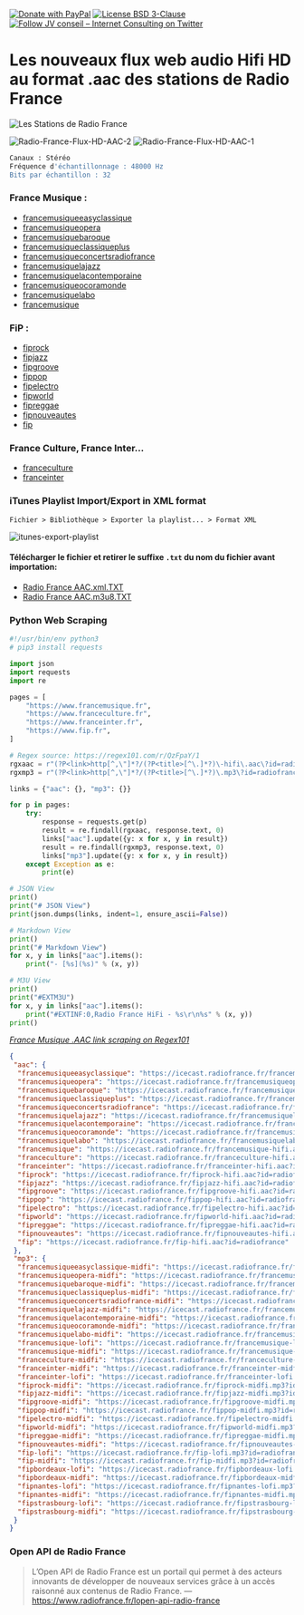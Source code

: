 [![Donate with PayPal](https://img.shields.io/badge/Donate-PayPal-green.svg)](https://www.paypal.com/cgi-bin/webscr?cmd=_s-xclick&hosted_button_id=P3DGL6EANDY96&source=url)
[![License BSD 3-Clause](https://img.shields.io/badge/License-BSD%203--Clause-blue.svg)](LICENSE)
[![Follow JV conseil – Internet Consulting on Twitter](https://img.shields.io/twitter/follow/JVconseil.svg?style=social&logo=twitter)](https://twitter.com/JVconseil)

# Les nouveaux flux web audio Hifi HD au format .aac des stations de Radio France

![Les Stations de Radio France](https://cdn.radiofrance.fr/s3/cruiser-production/2016/12/0b21680a-3c67-4f2d-9e20-be16e67c3e91/600x337_7radios-1.jpg "Les Stations de Radio France")

![Radio-France-Flux-HD-AAC-2](https://user-images.githubusercontent.com/8126807/67148713-d72a2d00-f2a2-11e9-8050-83de5ed8c15f.png)
![Radio-France-Flux-HD-AAC-1](https://user-images.githubusercontent.com/8126807/67148712-d72a2d00-f2a2-11e9-8e51-0155fc8b9b18.png)

```bash
Canaux : Stéréo
Fréquence d'échantillonnage : 48000 Hz
Bits par échantillon : 32
```

### France Musique :

- [francemusiqueeasyclassique](https://icecast.radiofrance.fr/francemusiqueeasyclassique-hifi.aac?id=radiofrance)
- [francemusiqueopera](https://icecast.radiofrance.fr/francemusiqueopera-hifi.aac?id=radiofrance)
- [francemusiquebaroque](https://icecast.radiofrance.fr/francemusiquebaroque-hifi.aac?id=radiofrance)
- [francemusiqueclassiqueplus](https://icecast.radiofrance.fr/francemusiqueclassiqueplus-hifi.aac?id=radiofrance)
- [francemusiqueconcertsradiofrance](https://icecast.radiofrance.fr/francemusiqueconcertsradiofrance-hifi.aac?id=radiofrance)
- [francemusiquelajazz](https://icecast.radiofrance.fr/francemusiquelajazz-hifi.aac?id=radiofrance)
- [francemusiquelacontemporaine](https://icecast.radiofrance.fr/francemusiquelacontemporaine-hifi.aac?id=radiofrance)
- [francemusiqueocoramonde](https://icecast.radiofrance.fr/francemusiqueocoramonde-hifi.aac?id=radiofrance)
- [francemusiquelabo](https://icecast.radiofrance.fr/francemusiquelabo-hifi.aac?id=radiofrance)
- [francemusique](https://icecast.radiofrance.fr/francemusique-hifi.aac?id=radiofrance)

### FiP :

- [fiprock](https://icecast.radiofrance.fr/fiprock-hifi.aac?id=radiofrance)
- [fipjazz](https://icecast.radiofrance.fr/fipjazz-hifi.aac?id=radiofrance)
- [fipgroove](https://icecast.radiofrance.fr/fipgroove-hifi.aac?id=radiofrance)
- [fippop](https://icecast.radiofrance.fr/fippop-hifi.aac?id=radiofrance)
- [fipelectro](https://icecast.radiofrance.fr/fipelectro-hifi.aac?id=radiofrance)
- [fipworld](https://icecast.radiofrance.fr/fipworld-hifi.aac?id=radiofrance)
- [fipreggae](https://icecast.radiofrance.fr/fipreggae-hifi.aac?id=radiofrance)
- [fipnouveautes](https://icecast.radiofrance.fr/fipnouveautes-hifi.aac?id=radiofrance)
- [fip](https://icecast.radiofrance.fr/fip-hifi.aac?id=radiofrance)

### France Culture, France Inter...

- [franceculture](https://icecast.radiofrance.fr/franceculture-hifi.aac?id=radiofrance)
- [franceinter](https://icecast.radiofrance.fr/franceinter-hifi.aac?id=radiofrance)

### iTunes Playlist Import/Export in XML format

`Fichier > Bibliothèque > Exporter la playlist... > Format XML`

![itunes-export-playlist](https://user-images.githubusercontent.com/8126807/67147939-06886c00-f29a-11e9-85a9-1b902c30ef73.jpg)

#### Télécharger le fichier et retirer le suffixe `.txt` du nom du fichier avant importation:

- [Radio France AAC.xml.TXT](https://github.com/JV-conseil-Internet-Consulting/Radio-France-Flux-HD-AAC/files/3746923/Radio.France.AAC.xml.TXT)
- [Radio France AAC.m3u8.TXT](https://github.com/JV-conseil-Internet-Consulting/Radio-France-Flux-HD-AAC/files/3746929/Radio.France.AAC.m3u8.TXT)

### Python Web Scraping

```py
#!/usr/bin/env python3
# pip3 install requests

import json
import requests
import re

pages = [
    "https://www.francemusique.fr",
    "https://www.franceculture.fr",
    "https://www.franceinter.fr",
    "https://www.fip.fr",
]

# Regex source: https://regex101.com/r/QzFpaY/1
rgxaac = r"(?P<link>http[^,\"]*?/(?P<title>[^\.]*?)\-hifi\.aac\?id=radiofrance)"
rgxmp3 = r"(?P<link>http[^,\"]*?/(?P<title>[^\.]*?)\.mp3\?id=radiofrance)"

links = {"aac": {}, "mp3": {}}

for p in pages:
    try:
        response = requests.get(p)
        result = re.findall(rgxaac, response.text, 0)
        links["aac"].update({y: x for x, y in result})
        result = re.findall(rgxmp3, response.text, 0)
        links["mp3"].update({y: x for x, y in result})
    except Exception as e:
        print(e)

# JSON View
print()
print("# JSON View")
print(json.dumps(links, indent=1, ensure_ascii=False))

# Markdown View
print()
print("# Markdown View")
for x, y in links["aac"].items():
    print("- [%s](%s)" % (x, y))

# M3U View
print()
print("#EXTM3U")
for x, y in links["aac"].items():
    print("#EXTINF:0,Radio France HiFi - %s\r\n%s" % (x, y))
print()
```

*[France Musique .AAC link scraping on Regex101](https://regex101.com/r/QzFpaY/1)*

```json
{
 "aac": {
  "francemusiqueeasyclassique": "https://icecast.radiofrance.fr/francemusiqueeasyclassique-hifi.aac?id=radiofrance",
  "francemusiqueopera": "https://icecast.radiofrance.fr/francemusiqueopera-hifi.aac?id=radiofrance",
  "francemusiquebaroque": "https://icecast.radiofrance.fr/francemusiquebaroque-hifi.aac?id=radiofrance",
  "francemusiqueclassiqueplus": "https://icecast.radiofrance.fr/francemusiqueclassiqueplus-hifi.aac?id=radiofrance",
  "francemusiqueconcertsradiofrance": "https://icecast.radiofrance.fr/francemusiqueconcertsradiofrance-hifi.aac?id=radiofrance",
  "francemusiquelajazz": "https://icecast.radiofrance.fr/francemusiquelajazz-hifi.aac?id=radiofrance",
  "francemusiquelacontemporaine": "https://icecast.radiofrance.fr/francemusiquelacontemporaine-hifi.aac?id=radiofrance",
  "francemusiqueocoramonde": "https://icecast.radiofrance.fr/francemusiqueocoramonde-hifi.aac?id=radiofrance",
  "francemusiquelabo": "https://icecast.radiofrance.fr/francemusiquelabo-hifi.aac?id=radiofrance",
  "francemusique": "https://icecast.radiofrance.fr/francemusique-hifi.aac?id=radiofrance",
  "franceculture": "https://icecast.radiofrance.fr/franceculture-hifi.aac?id=radiofrance",
  "franceinter": "https://icecast.radiofrance.fr/franceinter-hifi.aac?id=radiofrance",
  "fiprock": "https://icecast.radiofrance.fr/fiprock-hifi.aac?id=radiofrance",
  "fipjazz": "https://icecast.radiofrance.fr/fipjazz-hifi.aac?id=radiofrance",
  "fipgroove": "https://icecast.radiofrance.fr/fipgroove-hifi.aac?id=radiofrance",
  "fippop": "https://icecast.radiofrance.fr/fippop-hifi.aac?id=radiofrance",
  "fipelectro": "https://icecast.radiofrance.fr/fipelectro-hifi.aac?id=radiofrance",
  "fipworld": "https://icecast.radiofrance.fr/fipworld-hifi.aac?id=radiofrance",
  "fipreggae": "https://icecast.radiofrance.fr/fipreggae-hifi.aac?id=radiofrance",
  "fipnouveautes": "https://icecast.radiofrance.fr/fipnouveautes-hifi.aac?id=radiofrance",
  "fip": "https://icecast.radiofrance.fr/fip-hifi.aac?id=radiofrance"
 },
 "mp3": {
  "francemusiqueeasyclassique-midfi": "https://icecast.radiofrance.fr/francemusiqueeasyclassique-midfi.mp3?id=radiofrance",
  "francemusiqueopera-midfi": "https://icecast.radiofrance.fr/francemusiqueopera-midfi.mp3?id=radiofrance",
  "francemusiquebaroque-midfi": "https://icecast.radiofrance.fr/francemusiquebaroque-midfi.mp3?id=radiofrance",
  "francemusiqueclassiqueplus-midfi": "https://icecast.radiofrance.fr/francemusiqueclassiqueplus-midfi.mp3?id=radiofrance",
  "francemusiqueconcertsradiofrance-midfi": "https://icecast.radiofrance.fr/francemusiqueconcertsradiofrance-midfi.mp3?id=radiofrance",
  "francemusiquelajazz-midfi": "https://icecast.radiofrance.fr/francemusiquelajazz-midfi.mp3?id=radiofrance",
  "francemusiquelacontemporaine-midfi": "https://icecast.radiofrance.fr/francemusiquelacontemporaine-midfi.mp3?id=radiofrance",
  "francemusiqueocoramonde-midfi": "https://icecast.radiofrance.fr/francemusiqueocoramonde-midfi.mp3?id=radiofrance",
  "francemusiquelabo-midfi": "https://icecast.radiofrance.fr/francemusiquelabo-midfi.mp3?id=radiofrance",
  "francemusique-lofi": "https://icecast.radiofrance.fr/francemusique-lofi.mp3?id=radiofrance",
  "francemusique-midfi": "https://icecast.radiofrance.fr/francemusique-midfi.mp3?id=radiofrance",
  "franceculture-midfi": "https://icecast.radiofrance.fr/franceculture-midfi.mp3?id=radiofrance",
  "franceinter-midfi": "https://icecast.radiofrance.fr/franceinter-midfi.mp3?id=radiofrance",
  "franceinter-lofi": "https://icecast.radiofrance.fr/franceinter-lofi.mp3?id=radiofrance",
  "fiprock-midfi": "https://icecast.radiofrance.fr/fiprock-midfi.mp3?id=radiofrance",
  "fipjazz-midfi": "https://icecast.radiofrance.fr/fipjazz-midfi.mp3?id=radiofrance",
  "fipgroove-midfi": "https://icecast.radiofrance.fr/fipgroove-midfi.mp3?id=radiofrance",
  "fippop-midfi": "https://icecast.radiofrance.fr/fippop-midfi.mp3?id=radiofrance",
  "fipelectro-midfi": "https://icecast.radiofrance.fr/fipelectro-midfi.mp3?id=radiofrance",
  "fipworld-midfi": "https://icecast.radiofrance.fr/fipworld-midfi.mp3?id=radiofrance",
  "fipreggae-midfi": "https://icecast.radiofrance.fr/fipreggae-midfi.mp3?id=radiofrance",
  "fipnouveautes-midfi": "https://icecast.radiofrance.fr/fipnouveautes-midfi.mp3?id=radiofrance",
  "fip-lofi": "https://icecast.radiofrance.fr/fip-lofi.mp3?id=radiofrance",
  "fip-midfi": "https://icecast.radiofrance.fr/fip-midfi.mp3?id=radiofrance",
  "fipbordeaux-lofi": "https://icecast.radiofrance.fr/fipbordeaux-lofi.mp3?id=radiofrance",
  "fipbordeaux-midfi": "https://icecast.radiofrance.fr/fipbordeaux-midfi.mp3?id=radiofrance",
  "fipnantes-lofi": "https://icecast.radiofrance.fr/fipnantes-lofi.mp3?id=radiofrance",
  "fipnantes-midfi": "https://icecast.radiofrance.fr/fipnantes-midfi.mp3?id=radiofrance",
  "fipstrasbourg-lofi": "https://icecast.radiofrance.fr/fipstrasbourg-lofi.mp3?id=radiofrance",
  "fipstrasbourg-midfi": "https://icecast.radiofrance.fr/fipstrasbourg-midfi.mp3?id=radiofrance"
 }
}
```

### Open API de Radio France

> L’Open API de Radio France est un portail qui permet à des acteurs innovants de développer de nouveaux services grâce à un accès raisonné aux contenus de Radio France. — https://www.radiofrance.fr/lopen-api-radio-france
